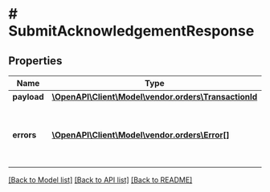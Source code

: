 # # SubmitAcknowledgementResponse

## Properties

Name | Type | Description | Notes
------------ | ------------- | ------------- | -------------
**payload** | [**\OpenAPI\Client\Model\vendor.orders\TransactionId**](TransactionId.md) |  | [optional]
**errors** | [**\OpenAPI\Client\Model\vendor.orders\Error[]**](Error.md) | A list of error responses returned when a request is unsuccessful. | [optional]

[[Back to Model list]](../../README.md#models) [[Back to API list]](../../README.md#endpoints) [[Back to README]](../../README.md)
